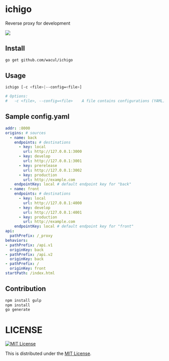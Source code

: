 # ichigo

Reverse proxy for development

![](ichigo.png)

## Install

```bash
go get github.com/wacul/ichigo
```

## Usage

```bash
ichigo [-c <file>|--config=<file>]

# Options:
#   -c <file>, --config=<file>    A file contains configurations (YAML). Default: config.yaml
```

## Sample config.yaml

```yaml
addr: :8000
origins: # sources
  - name: back
    endpoints: # destinations
      - key: local
        url: http://127.0.0.1:3000
      - key: develop
        url: http://127.0.0.1:3001
      - key: prerelease
        url: http://127.0.0.1:3002
      - key: production
        url: http://example.com
    endpointKey: local # default endpoint key for "back"
  - name: front
    endpoints: # destinations
      - key: local
        url: http://127.0.0.1:4000
      - key: develop
        url: http://127.0.0.1:4001
      - key: production
        url: http://example.com
    endpointKey: local # default endpoint key for "front"
api:
  pathPrefix: /_proxy
behaviors:
- pathPrefix: /api.v1
  originKey: back
- pathPrefix: /api.v2
  originKey: back
- pathPrefix: /
  originKey: front
startPath: /index.html 
```

## Contribution

```sh
npm install gulp
npm install
go generate
```

# LICENSE

[![MIT License](http://img.shields.io/badge/license-MIT-blue.svg)](http://www.opensource.org/licenses/MIT)

This is distributed under the [MIT License](http://www.opensource.org/licenses/MIT).
